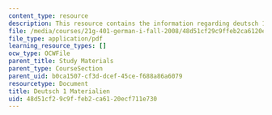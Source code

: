 ```yaml
---
content_type: resource
description: This resource contains the information regarding deutsch 1 materialien.
file: /media/courses/21g-401-german-i-fall-2008/48d51cf29c9ffeb2ca6120ecf711e730_MIT21G_401F08_reise.pdf
file_type: application/pdf
learning_resource_types: []
ocw_type: OCWFile
parent_title: Study Materials
parent_type: CourseSection
parent_uid: b0ca1507-cf3d-dcef-45ce-f688a86a6079
resourcetype: Document
title: Deutsch 1 Materialien
uid: 48d51cf2-9c9f-feb2-ca61-20ecf711e730
---
```


